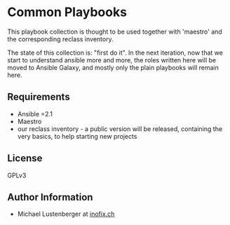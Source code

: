 Common Playbooks
================

This playbook collection is thought to be used together with 'maestro' and the corresponding reclass inventory.

The state of this collection is: "first do it". In the next iteration, now that we start to understand ansible more and more, the roles written here will be moved to Ansible Galaxy, and mostly only the plain playbooks will remain here.

Requirements
------------

* Ansible =2.1
* Maestro
* our reclass inventory - a public version will be released, containing the very basics, to help starting new projects

License
-------

GPLv3

Author Information
------------------

* Michael Lustenberger at [inofix.ch](http://www.inofix.ch)


